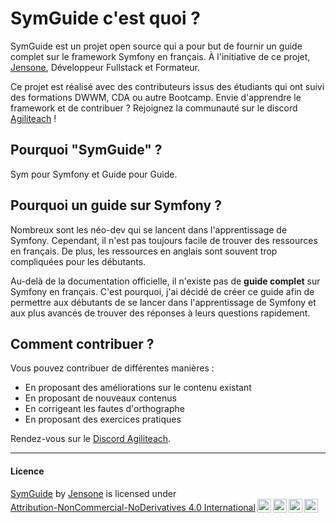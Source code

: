 # SymGuide c'est quoi ?

SymGuide est un projet open source qui a pour but de fournir un guide complet sur le framework Symfony en français. À l'initiative de ce projet, [Jensone](https://jensone.com), Développeur Fullstack et Formateur.

Ce projet est réalisé avec des contributeurs issus des étudiants qui ont suivi des formations DWWM, CDA ou autre Bootcamp. Envie d'apprendre le framework et de contribuer ? Rejoignez la communauté sur le discord [Agiliteach](https://discord.gg/J9Kx3s4rC8) !

## Pourquoi "SymGuide" ?

Sym pour Symfony et Guide pour Guide.

## Pourquoi un guide sur Symfony ?

Nombreux sont les néo-dev qui se lancent dans l'apprentissage de Symfony. Cependant, il n'est pas toujours facile de trouver des ressources en français. De plus, les ressources en anglais sont souvent trop compliquées pour les débutants.

Au-delà de la documentation officielle, il n'existe pas de **guide complet** sur Symfony en français. C'est pourquoi, j'ai décidé de créer ce guide afin de permettre aux débutants de se lancer dans l'apprentissage de Symfony et aux plus avancés de trouver des réponses à leurs questions rapidement.

## Comment contribuer ?

Vous pouvez contribuer de différentes manières :

- En proposant des améliorations sur le contenu existant
- En proposant de nouveaux contenus
- En corrigeant les fautes d'orthographe
- En proposant des exercices pratiques

Rendez-vous sur le [Discord Agiliteach](https://discord.gg/J9Kx3s4rC8).

---

#### Licence

<p xmlns:cc="http://creativecommons.org/ns#" xmlns:dct="http://purl.org/dc/terms/">
    <a property="dct:title" rel="cc:attributionURL" href="https://symguide.com/">SymGuide</a> by <a rel="cc:attributionURL dct:creator" property="cc:attributionName" href="https://jensone.com">Jensone</a> is licensed under <a href="http://creativecommons.org/licenses/by-nc-nd/4.0/?ref=chooser-v1" target="_blank" rel="license noopener noreferrer" style="display:inline-block;">Attribution-NonCommercial-NoDerivatives 4.0 International<img style="height:22px!important;margin-left:3px;vertical-align:text-bottom;" src="https://mirrors.creativecommons.org/presskit/icons/cc.svg?ref=chooser-v1" width="22px"><img style="height:22px!important;margin-left:3px;vertical-align:text-bottom;" src="https://mirrors.creativecommons.org/presskit/icons/by.svg?ref=chooser-v1" width="22px"><img style="height:22px!important;margin-left:3px;vertical-align:text-bottom;" src="https://mirrors.creativecommons.org/presskit/icons/nc.svg?ref=chooser-v1" width="22px"><img style="height:22px!important;margin-left:3px;vertical-align:text-bottom;" src="https://mirrors.creativecommons.org/presskit/icons/nd.svg?ref=chooser-v1" width="22px"></a></p>
